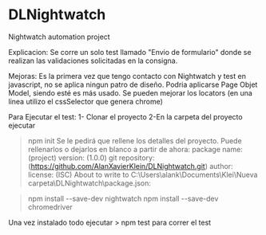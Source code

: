 # DLNightwatch
Nightwatch automation project

Explicacion:
Se corre un solo test llamado "Envio de formulario" donde se realizan las validaciones solicitadas en la consigna.

Mejoras:
Es la primera vez que tengo contacto con Nightwatch y test en javascript, no se aplica ningun patro de diseño. Podria aplicarse Page Objet Model, siendo esté es más usado.
Se pueden mejorar los locators (en una linea utilizo el cssSelector que genera chrome)

Para Ejecutar el test:
1- Clonar el proyecto
2-En la carpeta del proyecto ejecutar
> npm init
Se le pedirá que rellene los detalles del proyecto. Puede rellenarlos o dejarlos en blanco a partir de ahora:
    package name: (project)
    version: (1.0.0)
    git repository: (https://github.com/AlanXavierKlein/DLNightwatch.git)
    author:
    license: (ISC)
    About to write to C:\Users\alank\Documents\Klei\Nueva carpeta\DLNightwatch\package.json:

> npm install --save-dev nightwatch
> npm install --save-dev chromedriver

Una vez instalado todo ejecutar > npm test  para correr el test
